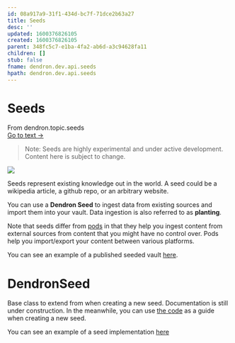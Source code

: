 ```yaml
---
id: 08a917a9-31f1-434d-bc7f-71dce2b63a27
title: Seeds
desc: ''
updated: 1600376826105
created: 1600376826105
parent: 348fc5c7-e1ba-4fa2-ab6d-a3c94628fa11
children: []
stub: false
fname: dendron.dev.api.seeds
hpath: dendron.dev.api.seeds
---
```

# Seeds

<div class="portal-container">
<div class="portal-head">
<div class="portal-backlink" >
<div class="portal-title">From <span class="portal-text-title">dendron.topic.seeds</span></div>
<a href="4fdf54ac-599e-42e7-90a5-38964913a9a7.html" class="portal-arrow">Go to text <span class="right-arrow">→</span></a>
</div>
</div>
<div id="portal-parent-anchor" class="portal-parent" markdown="1">
<div class="portal-parent-fader-top"></div>
<div class="portal-parent-fader-bottom"></div>        
  

> Note: Seeds are highly experimental and under active development. Content here is subject to change.

![](https://foundation-prod-assetspublic53c57cce-8cpvgjldwysl.s3-us-west-2.amazonaws.com/assets/images/seeds.png)

Seeds represent existing knowledge out in the world. A seed could be a wikipedia article, a github repo, or an arbitrary website. 

You can use a **Dendron Seed** to ingest data from existing sources and import them into your vault. Data ingestion is also referred to as **planting**.

Note that seeds differ from [pods](66727a39-d0a7-449b-a10d-f6c438185d7f) in that they help you ingest content from external sources from content that you might have no control over. Pods help you import/export your content between various platforms.

You can see an example of a published seeded vault [here](https://aws.dendron.so/).

</div>    
</div>

# DendronSeed

Base class to extend from when creating a new seed. Documentation is still under construction. In the meanwhile, you can use [the code](https://github.com/dendronhq/dendron/blob/master/packages/seeds-core/src/base.ts#L39) as a guide when creating a new seed.

You can see an example of a seed implementation [here](https://github.com/dendronhq/seeds.aws/blob/master/packages/awsgeek-seed/src/index.ts#L63:L63)

